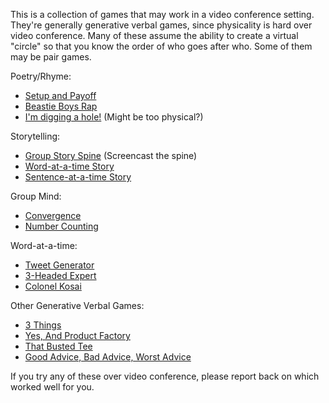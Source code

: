This is a collection of games that may work in a video conference setting. They're generally generative verbal games, since physicality is hard over video conference. Many of these assume the ability to create a virtual "circle" so that you know the order of who goes after who. Some of them may be pair games.

Poetry/Rhyme:
* [Setup and Payoff](https://github.com/pamelafox/improvlists/blob/master/games/Game:-Setup-and-Payoff.md)
* [Beastie Boys Rap](https://github.com/pamelafox/improvlists/blob/master/games/Game:-Beastie-Boys-Rap.md)
* [I'm digging a hole!](https://github.com/pamelafox/improvlists/blob/master/games/Game:-I'm-Digging-a-Hole!.md) (Might be too physical?)

Storytelling:
* [Group Story Spine](https://github.com/pamelafox/improvlists/blob/master/games/Game:-Group-Story-Spine.md) (Screencast the spine)
* [Word-at-a-time Story](https://github.com/pamelafox/improvlists/blob/master/games/Game:-Word-at-a-time-Story.md)
* [Sentence-at-a-time Story](https://github.com/pamelafox/improvlists/blob/master/games/Game:-Sentence-at-a-time-Story.md)

Group Mind:
* [Convergence](https://github.com/pamelafox/improvlists/blob/master/games/Game:-Convergence.md)
* [Number Counting](https://github.com/pamelafox/improvlists/blob/master/games/Game:-Number-Counting-(The-Hardest-Game-in-the-World).md)

Word-at-a-time:
* [Tweet Generator](https://github.com/pamelafox/improvlists/blob/master/games/Game:-Tweet-Generator.md)
* [3-Headed Expert](https://github.com/pamelafox/improvlists/blob/master/games/Game:-3-Headed-Expert.md)
* [Colonel Kosai](https://github.com/pamelafox/improvlists/blob/master/games/Game:-Colonel-Kosai-(Words-of-Wisdom).md)

Other Generative Verbal Games:
* [3 Things](https://github.com/pamelafox/improvlists/blob/master/games/Game:-3-Things!.md)
* [Yes, And Product Factory](https://github.com/pamelafox/improvlists/blob/master/games/Game:-Yes,-And...-Product-Factory.md)
* [That Busted Tee](https://github.com/pamelafox/improvlists/blob/master/games/Game:-That-Busted-Tee.md)
* [Good Advice, Bad Advice, Worst Advice](https://github.com/pamelafox/improvlists/blob/master/games/Game:-Good-Advice,-Bad-Advice,-Worst-Advice.md)

If you try any of these over video conference, please report back on which worked well for you.
